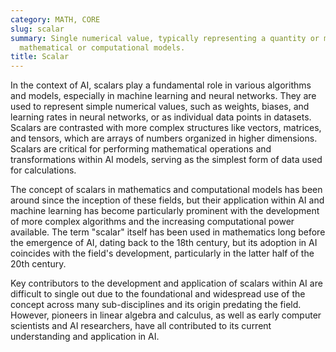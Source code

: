 ```yaml
---
category: MATH, CORE
slug: scalar
summary: Single numerical value, typically representing a quantity or magnitude in
  mathematical or computational models.
title: Scalar
---
```


In the context of AI, scalars play a fundamental role in various algorithms and models, especially in machine learning and neural networks. They are used to represent simple numerical values, such as weights, biases, and learning rates in neural networks, or as individual data points in datasets. Scalars are contrasted with more complex structures like vectors, matrices, and tensors, which are arrays of numbers organized in higher dimensions. Scalars are critical for performing mathematical operations and transformations within AI models, serving as the simplest form of data used for calculations.

The concept of scalars in mathematics and computational models has been around since the inception of these fields, but their application within AI and machine learning has become particularly prominent with the development of more complex algorithms and the increasing computational power available. The term "scalar" itself has been used in mathematics long before the emergence of AI, dating back to the 18th century, but its adoption in AI coincides with the field's development, particularly in the latter half of the 20th century.

Key contributors to the development and application of scalars within AI are difficult to single out due to the foundational and widespread use of the concept across many sub-disciplines and its origin predating the field. However, pioneers in linear algebra and calculus, as well as early computer scientists and AI researchers, have all contributed to its current understanding and application in AI.